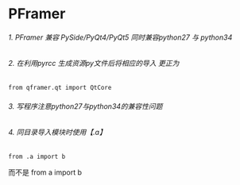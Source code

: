 PFramer
=======

###### 1. PFramer 兼容 PySide/PyQt4/PyQt5 同时兼容python27 与 python34

###### 2. 在利用pyrcc 生成资源py文件后将相应的导入 更正为 

	from qframer.qt import QtCore

###### 3. 写程序注意python27与python34的兼容性问题

###### 4. 同目录导入模块时使用【.a】
	
	from .a import b
而不是
	from a import b
